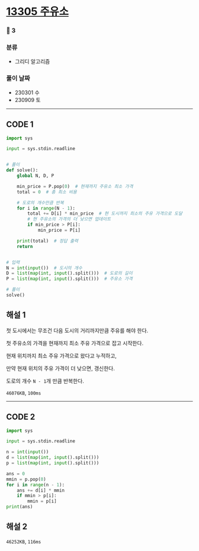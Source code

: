 # [13305 주유소](https://www.acmicpc.net/problem/13305)

### 🥈 3

### 분류

- 그리디 알고리즘

### 풀이 날짜

- 230301 수
- 230909 토

---

## CODE 1

```python
import sys

input = sys.stdin.readline


# 풀이
def solve():
    global N, D, P

    min_price = P.pop(0)  # 현재까지 주유소 최소 가격
    total = 0  # 총 최소 비용

    # 도로의 개수만큼 반복
    for i in range(N - 1):
        total += D[i] * min_price  # 현 도시까지 최소의 주유 가격으로 도달
        # 현 주유소의 가격의 더 낮으면 업데이트
        if min_price > P[i]:
            min_price = P[i]

    print(total)  # 정답 출력
    return


# 입력
N = int(input())  # 도시의 개수
D = list(map(int, input().split()))  # 도로의 길이
P = list(map(int, input().split()))  # 주유소 가격

# 풀이
solve()

```

## 해설 1

첫 도시에서는 무조건 다음 도시의 거리까지만큼 주유를 해야 한다.

첫 주유소의 가격을 현재까지 최소 주유 가격으로 잡고 시작한다.

현재 위치까지 최소 주유 가격으로 왔다고 누적하고,

만약 현재 위치의 주유 가격이 더 낮으면, 갱신한다.

도로의 개수 `N - 1`개 만큼 반복한다.

`46076KB`, `100ms`

---

## CODE 2

```python
import sys

input = sys.stdin.readline

n = int(input())
d = list(map(int, input().split()))
p = list(map(int, input().split()))

ans = 0
mmin = p.pop(0)
for i in range(n - 1):
    ans += d[i] * mmin
    if mmin > p[i]:
        mmin = p[i]
print(ans)
```

## 해설 2

`46252KB`, `116ms`

